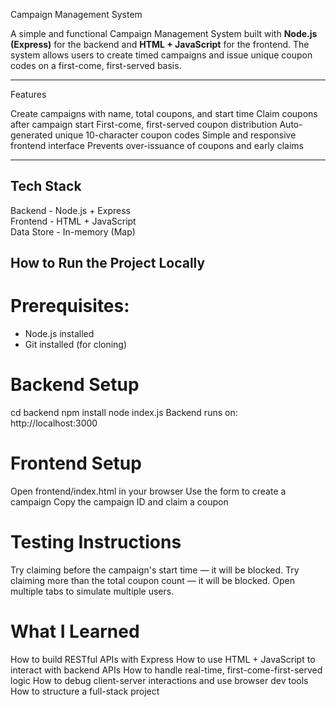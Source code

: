  Campaign Management System

A simple and functional Campaign Management System built with **Node.js (Express)** for the backend and **HTML + JavaScript** for the frontend. 
The system allows users to create timed campaigns and issue unique coupon codes on a first-come, first-served basis.

---
 Features

 Create campaigns with name, total coupons, and start time
 Claim coupons after campaign start
 First-come, first-served coupon distribution
 Auto-generated unique 10-character coupon codes
 Simple and responsive frontend interface
 Prevents over-issuance of coupons and early claims

---

##  Tech Stack

 Backend   - Node.js + Express   
 Frontend  - HTML + JavaScript   
 Data Store - In-memory (Map)  

 ## How to Run the Project Locally

# Prerequisites:
- Node.js installed
- Git installed (for cloning)

# Backend Setup
cd backend
npm install
node index.js
Backend runs on: http://localhost:3000

# Frontend Setup
Open frontend/index.html in your browser
Use the form to create a campaign
Copy the campaign ID and claim a coupon

# Testing Instructions
Try claiming before the campaign's start time — it will be blocked.
Try claiming more than the total coupon count — it will be blocked.
Open multiple tabs to simulate multiple users.

# What I Learned
How to build RESTful APIs with Express
How to use HTML + JavaScript to interact with backend APIs
How to handle real-time, first-come-first-served logic
How to debug client-server interactions and use browser dev tools
How to structure a full-stack project
